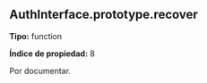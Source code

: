 ## AuthInterface.prototype.recover

**Tipo:** function

**Índice de propiedad:** 8

Por documentar.



